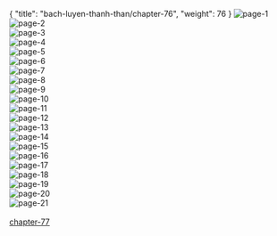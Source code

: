 { "title": "bach-luyen-thanh-than/chapter-76", "weight": 76 }
<img src="bach-luyen-thanh-than_0076_01-ac32b4dcb4c890e0db51f3711841b055.webp" alt="page-1" origin="http://storage.fshare.vn/Test-vechai/1501572181-Bach-Luyen-Thanh-Than-Chapter-75-02.jpg"><br/>
<img src="bach-luyen-thanh-than_0076_02-fc7d94e1686c483bfc00a0c579e945eb.webp" alt="page-2" origin="http://storage.fshare.vn/Test-vechai/1501572181-Bach-Luyen-Thanh-Than-Chapter-75-03.jpg"><br/>
<img src="bach-luyen-thanh-than_0076_03-45ee51e56a6af1509c1d8b0670cb6b39.webp" alt="page-3" origin="http://storage.fshare.vn/Test-vechai/1501572181-Bach-Luyen-Thanh-Than-Chapter-75-04.jpg"><br/>
<img src="bach-luyen-thanh-than_0076_04-c52b5ef83a85eab2c430246e1c15a11b.webp" alt="page-4" origin="http://storage.fshare.vn/Test-vechai/1501572181-Bach-Luyen-Thanh-Than-Chapter-75-05.jpg"><br/>
<img src="bach-luyen-thanh-than_0076_05-9615cf1d06a60f93c4ba69192c58cec7.webp" alt="page-5" origin="http://storage.fshare.vn/Test-vechai/1501572181-Bach-Luyen-Thanh-Than-Chapter-75-06.jpg"><br/>
<img src="bach-luyen-thanh-than_0076_06-65fe89421395bdfc46718f9ad94586aa.webp" alt="page-6" origin="http://storage.fshare.vn/Test-vechai/1501572181-Bach-Luyen-Thanh-Than-Chapter-75-07.jpg"><br/>
<img src="bach-luyen-thanh-than_0076_07-ff6bac41574b794c6fc3f71c40919cac.webp" alt="page-7" origin="http://storage.fshare.vn/Test-vechai/1501572181-Bach-Luyen-Thanh-Than-Chapter-75-08.jpg"><br/>
<img src="bach-luyen-thanh-than_0076_08-6a65d0f86de0cfa2a98e2cfedb5c6b9e.webp" alt="page-8" origin="http://storage.fshare.vn/Test-vechai/1501572181-Bach-Luyen-Thanh-Than-Chapter-75-09.jpg"><br/>
<img src="bach-luyen-thanh-than_0076_09-0ae140c2a792aa32791e4acbd7a6c9c8.webp" alt="page-9" origin="http://storage.fshare.vn/Test-vechai/1501572181-Bach-Luyen-Thanh-Than-Chapter-75-10.jpg"><br/>
<img src="bach-luyen-thanh-than_0076_10-d095f236c119256831a77324b33a1061.webp" alt="page-10" origin="http://storage.fshare.vn/Test-vechai/1501572181-Bach-Luyen-Thanh-Than-Chapter-75-11.jpg"><br/>
<img src="bach-luyen-thanh-than_0076_11-827bf5236f1be5fe9461f762f998402f.webp" alt="page-11" origin="http://storage.fshare.vn/Test-vechai/1501572181-Bach-Luyen-Thanh-Than-Chapter-75-12.jpg"><br/>
<img src="bach-luyen-thanh-than_0076_12-ac07f9565ca6b527c06821b934e2793a.webp" alt="page-12" origin="http://storage.fshare.vn/Test-vechai/1501572181-Bach-Luyen-Thanh-Than-Chapter-75-13.jpg"><br/>
<img src="bach-luyen-thanh-than_0076_13-3a47a35e3674f015076c81063e41cecb.webp" alt="page-13" origin="http://storage.fshare.vn/Test-vechai/1501572181-Bach-Luyen-Thanh-Than-Chapter-75-14.jpg"><br/>
<img src="bach-luyen-thanh-than_0076_14-232df0b81f08b38756a4b6f7d49a917b.webp" alt="page-14" origin="http://storage.fshare.vn/Test-vechai/1501572181-Bach-Luyen-Thanh-Than-Chapter-75-15.jpg"><br/>
<img src="bach-luyen-thanh-than_0076_15-1b9ae1fd8dcdd0c7f548d6b022b8ff88.webp" alt="page-15" origin="http://storage.fshare.vn/Test-vechai/1501572181-Bach-Luyen-Thanh-Than-Chapter-75-16.jpg"><br/>
<img src="bach-luyen-thanh-than_0076_16-b717cbfc4bf707dd3e69f89f8d6fdb89.webp" alt="page-16" origin="http://storage.fshare.vn/Test-vechai/1501572181-Bach-Luyen-Thanh-Than-Chapter-75-17.jpg"><br/>
<img src="bach-luyen-thanh-than_0076_17-e6fa13f1bb07ed92eaf46be606400259.webp" alt="page-17" origin="http://storage.fshare.vn/Test-vechai/1501572181-Bach-Luyen-Thanh-Than-Chapter-75-18.jpg"><br/>
<img src="bach-luyen-thanh-than_0076_18-4980f2688314e64772b81d04eaf0b537.webp" alt="page-18" origin="http://storage.fshare.vn/Test-vechai/1501572181-Bach-Luyen-Thanh-Than-Chapter-75-19.jpg"><br/>
<img src="bach-luyen-thanh-than_0076_19-31e9b48d2755f2c845dfa02a4219129b.webp" alt="page-19" origin="http://storage.fshare.vn/Test-vechai/1501572181-Bach-Luyen-Thanh-Than-Chapter-75-20.jpg"><br/>
<img src="bach-luyen-thanh-than_0076_20-cedde6ed80720586afc6ac855d81e1f6.webp" alt="page-20" origin="http://storage.fshare.vn/Test-vechai/1501572181-Bach-Luyen-Thanh-Than-Chapter-75-21.jpg"><br/>
<img src="bach-luyen-thanh-than_0076_21-27072310307d04aad8adcba4b44f33f3.webp" alt="page-21" origin="http://storage.fshare.vn/Test-vechai/1501572181-Bach-Luyen-Thanh-Than-Chapter-75-22.jpg"><br/>
<br/><a class="nextchap" href="/bach-luyen-thanh-than/chapter-77">chapter-77</a>
